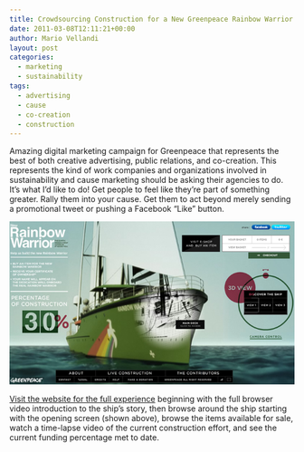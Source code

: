 ```yaml
---
title: Crowdsourcing Construction for a New Greenpeace Rainbow Warrior Ship
date: 2011-03-08T12:11:21+00:00
author: Mario Vellandi
layout: post
categories:
  - marketing
  - sustainability
tags:
  - advertising
  - cause
  - co-creation
  - construction
---
```

Amazing digital marketing campaign for Greenpeace that represents the best of both creative advertising, public relations, and co-creation. This represents the kind of work companies and organizations involved in sustainability and cause marketing should be asking their agencies to do. It&#8217;s what I&#8217;d like to do! Get people to feel like they&#8217;re part of something greater. Rally them into your cause. Get them to act beyond merely sending a promotional tweet or pushing a Facebook &#8220;Like&#8221; button.

[<img title="Click to visit the awesome Greenpeace Rainbow Warrior site" src="../images/wp-content/uploads/2011/03/greenpeace-rainbow-warrior-digital-marketing.jpg" />](http://anewwarrior.greenpeace.org/)

[Visit the website for the full experience](http://anewwarrior.greenpeace.org/) beginning with the full browser video introduction to the ship&#8217;s story, then browse around the ship starting with the opening screen (shown above), browse the items available for sale, watch a time-lapse video of the current construction effort, and see the current funding percentage met to date.
